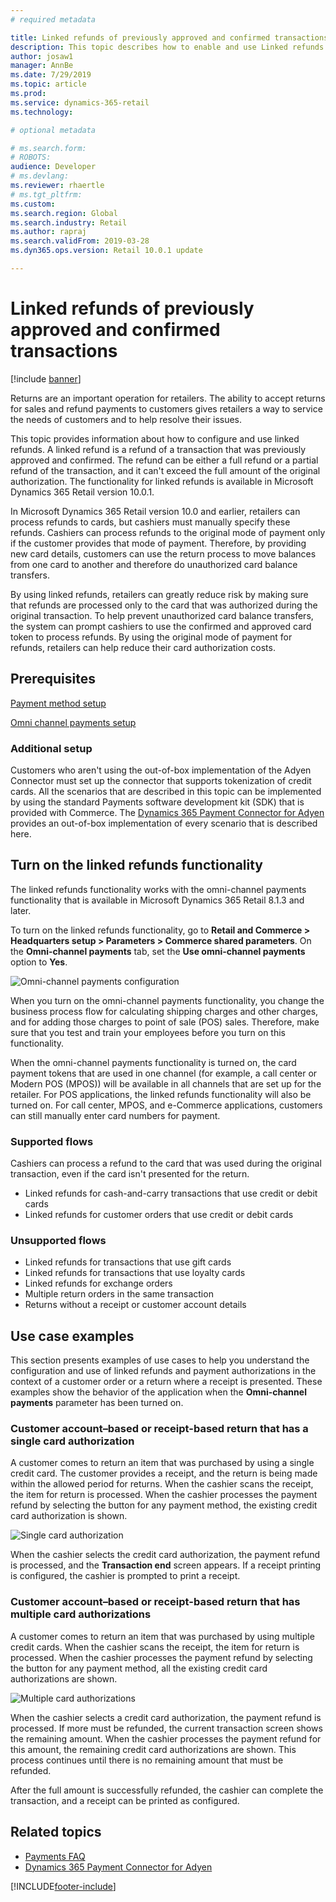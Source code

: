```yaml
---
# required metadata

title: Linked refunds of previously approved and confirmed transactions
description: This topic describes how to enable and use Linked refunds.
author: josaw1
manager: AnnBe
ms.date: 7/29/2019
ms.topic: article
ms.prod: 
ms.service: dynamics-365-retail
ms.technology: 

# optional metadata

# ms.search.form: 
# ROBOTS: 
audience: Developer
# ms.devlang: 
ms.reviewer: rhaertle
# ms.tgt_pltfrm: 
ms.custom: 
ms.search.region: Global
ms.search.industry: Retail
ms.author: rapraj
ms.search.validFrom: 2019-03-28
ms.dyn365.ops.version: Retail 10.0.1 update

---
```


# Linked refunds of previously approved and confirmed transactions

[!include [banner](../../includes/banner.md)]

Returns are an important operation for retailers. The ability to accept returns for sales and refund payments to customers gives retailers a way to service the needs of customers and to help resolve their issues.

This topic provides information about how to configure and use linked refunds. A linked refund is a refund of a transaction that was previously approved and confirmed. The refund can be either a full refund or a partial refund of the transaction, and it can't exceed the full amount of the original authorization. The functionality for linked refunds is available in Microsoft Dynamics 365 Retail version 10.0.1.

In Microsoft Dynamics 365 Retail version 10.0 and earlier, retailers can process refunds to cards, but cashiers must manually specify these refunds. Cashiers can process refunds to the original mode of payment only if the customer provides that mode of payment. Therefore, by providing new card details, customers can use the return process to move balances from one card to another and therefore do unauthorized card balance transfers.

By using linked refunds, retailers can greatly reduce risk by making sure that refunds are processed only to the card that was authorized during the original transaction. To help prevent unauthorized card balance transfers, the system can prompt cashiers to use the confirmed and approved card token to process refunds. By using the original mode of payment for refunds, retailers can help reduce their card authorization costs.

## Prerequisites

[Payment method setup](../payment-methods.md) 

[Omni channel payments setup](../omni-channel-payments.md)

### Additional setup

Customers who aren't using the out-of-box implementation of the Adyen Connector must set up the connector that supports tokenization of credit cards. All the scenarios that are described in this topic can be implemented by using the standard Payments software development kit (SDK) that is provided with Commerce. The [Dynamics 365 Payment Connector for Adyen](adyen-connector.md?tabs=8-1-3) provides an out-of-box implementation of every scenario that is described here.

## Turn on the linked refunds functionality

The linked refunds functionality works with the omni-channel payments functionality that is available in Microsoft Dynamics 365 Retail 8.1.3 and later.

To turn on the linked refunds functionality, go to **Retail and Commerce \> Headquarters setup \> Parameters \> Commerce shared parameters**. On the **Omni-channel payments** tab, set the **Use omni-channel payments** option to **Yes**.

![Omni-channel payments configuration](media/LinkedRefundsOmniChannel.jpg)

When you turn on the omni-channel payments functionality, you change the business process flow for calculating shipping charges and other charges, and for adding those charges to point of sale (POS) sales. Therefore, make sure that you test and train your employees before you turn on this functionality.

When the omni-channel payments functionality is turned on, the card payment tokens that are used in one channel (for example, a call center or Modern POS (MPOS)) will be available in all channels that are set up for the retailer. For POS applications, the linked refunds functionality will also be turned on. For call center, MPOS, and e-Commerce applications, customers can still manually enter card numbers for payment.

### Supported flows

Cashiers can process a refund to the card that was used during the original transaction, even if the card isn't presented for the return.

- Linked refunds for cash-and-carry transactions that use credit or debit cards
- Linked refunds for customer orders that use credit or debit cards
 
### Unsupported flows

- Linked refunds for transactions that use gift cards
- Linked refunds for transactions that use loyalty cards
- Linked refunds for exchange orders
- Multiple return orders in the same transaction
- Returns without a receipt or customer account details

## Use case examples

This section presents examples of use cases to help you understand the configuration and use of linked refunds and payment authorizations in the context of a customer order or a return where a receipt is presented. These examples show the behavior of the application when the **Omni-channel payments** parameter has been turned on.

### Customer account–based or receipt-based return that has a single card authorization

A customer comes to return an item that was purchased by using a single credit card. The customer provides a receipt, and the return is being made within the allowed period for returns. When the cashier scans the receipt, the item for return is processed. When the cashier processes the payment refund by selecting the button for any payment method, the existing credit card authorization is shown.

![Single card authorization](media/LinkedRefundsSingleAuthorization.jpg)

When the cashier selects the credit card authorization, the payment refund is processed, and the **Transaction end** screen appears. If a receipt printing is configured, the cashier is prompted to print a receipt.

### Customer account–based or receipt-based return that has multiple card authorizations

A customer comes to return an item that was purchased by using multiple credit cards. When the cashier scans the receipt, the item for return is processed. When the cashier processes the payment refund by selecting the button for any payment method, all the existing credit card authorizations are shown.

![Multiple card authorizations](media/LinkedRefundsMultipleAuthorization.jpg)

When the cashier selects a credit card authorization, the payment refund is processed. If more must be refunded, the current transaction screen shows the remaining amount. When the cashier processes the payment refund for this amount, the remaining credit card authorizations are shown. This process continues until there is no remaining amount that must be refunded.

After the full amount is successfully refunded, the cashier can complete the transaction, and a receipt can be printed as configured.

## Related topics

- [Payments FAQ](payments-retail.md)
- [Dynamics 365 Payment Connector for Adyen](adyen-connector.md?tabs=8-1-3)


[!INCLUDE[footer-include](../../includes/footer-banner.md)]